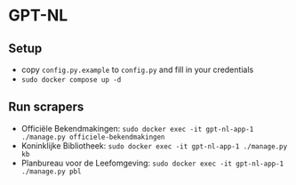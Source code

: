 # GPT-NL
## Setup
- copy `config.py.example` to `config.py` and fill in your credentials
- `sudo docker compose up -d`

## Run scrapers
- Officiële Bekendmakingen: `sudo docker exec -it gpt-nl-app-1 ./manage.py officiele-bekendmakingen`
- Koninklijke Bibliotheek: `sudo docker exec -it gpt-nl-app-1 ./manage.py kb`
- Planbureau voor de Leefomgeving: `sudo docker exec -it gpt-nl-app-1 ./manage.py pbl`
